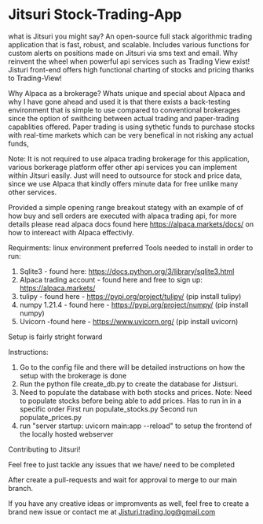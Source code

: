 # Jitsuri Stock-Trading-App
what is Jitsuri you might say? 
An open-source full stack algorithmic trading application that is fast, robust, and scalable. Includes various functions for custom alerts on positions made on Jitsuri via sms text and email. Why reinvent the wheel when powerful api services such as Trading View exist! Jisturi front-end offers high functional charting of stocks and pricing thanks to Trading-View!


Why Alpaca as a brokerage?
Whats unique and special about Alpaca and why I have gone ahead and used it is that there exists a back-testing environment that is simple to use compared to conventional brokerages since the option of swithcing between actual trading and paper-trading capablities offered. Paper trading is using sythetic funds to purchase stocks with real-time markets which can be very benefical in not risking any actual funds,

Note: It is not required to use alpaca trading brokerage for this application, various borkerage platform offer other api services you can implement within Jitsuri easily. Just will need to outsource for stock and price data, since we use Alpaca that kindly offers minute data for free unlike many other services. 

Provided a simple opening range breakout stategy with an example of of how buy and sell orders are executed with alpaca trading api, for more details please read alpaca docs found here https://alpaca.markets/docs/ on how to intereact with Alpaca effectivly. 

Requirments:
linux environment preferred
Tools needed to install in order to run: 
1. Sqlite3 - found here: https://docs.python.org/3/library/sqlite3.html
2. Alpaca trading account - found here and free to sign up: https://alpaca.markets/
3. tulipy - found here - https://pypi.org/project/tulipy/ (pip install tulipy)
4. numpy 1.21.4 - found here - https://pypi.org/project/numpy/ (pip install numpy)
5. Uvicorn -found here - https://www.uvicorn.org/ (pip install uvicorn)


Setup is fairly stright forward

Instructions:
1. Go to the config file and there will be detailed instructions on how the setup with the brokerage is done
1. Run the python file create_db.py to create the database for Jistsuri.
2. Need to populate the database with both stocks and prices. 
   Note: Need to populate stocks before being able to add prices. Has to run in in a specific order
   First run populate_stocks.py
   Second run populate_prices.py
3. run "server startup:  uvicorn main:app --reload" to setup the frontend of the locally hosted webserver 

Contributing to Jitsuri!

Feel free to just tackle any issues that we have/ need to be completed

After create a pull-requests and wait for approval to merge to our main branch.

If you have any creative ideas or impromvents as well, feel free to create a brand new issue or contact me at Jisturi.trading.log@gmail.com





